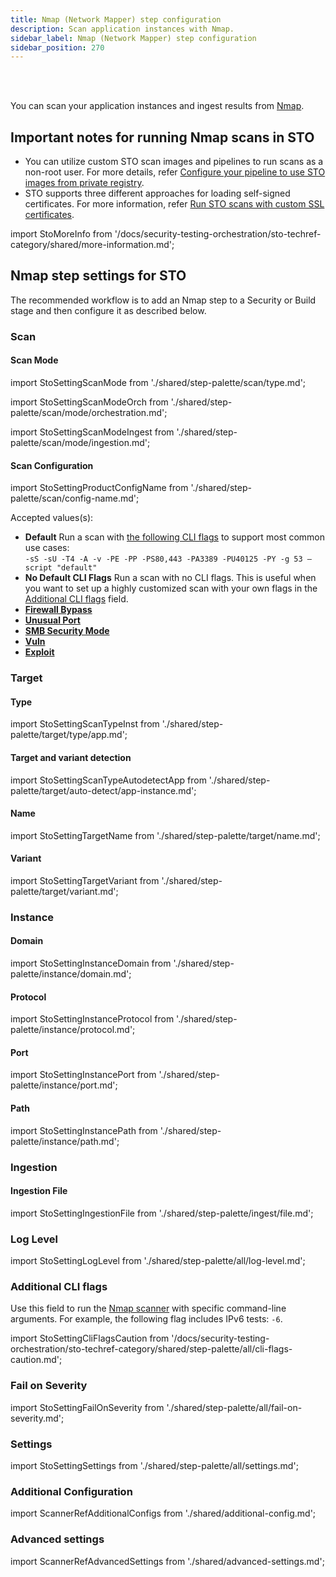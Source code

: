 ```yaml
---
title: Nmap (Network Mapper) step configuration
description: Scan application instances with Nmap.
sidebar_label: Nmap (Network Mapper) step configuration
sidebar_position: 270
---
```


<DocsTag   text="Instance scanners" backgroundColor= "#cbe2f9" textColor="#0b5cad" link="/docs/security-testing-orchestration/sto-techref-category/security-step-settings-reference#instance-scanners"  />
<DocsTag  text="Orchestration" backgroundColor= "#e3cbf9" textColor="#5c0bad" link="/docs/security-testing-orchestration/get-started/key-concepts/run-an-orchestrated-scan-in-sto"  />
<DocsTag  text="Ingestion" backgroundColor= "#e3cbf9" textColor="#5c0bad" link="/docs/security-testing-orchestration/get-started/key-concepts/ingest-scan-results-into-an-sto-pipeline" />
<br/>
<br/>

You can scan your application instances and ingest results from [Nmap](https://nmap.org/). 

## Important notes for running Nmap scans in STO

- You can utilize custom STO scan images and pipelines to run scans as a non-root user. For more details, refer [Configure your pipeline to use STO images from private registry](/docs/security-testing-orchestration/use-sto/set-up-sto-pipelines/configure-pipeline-to-use-sto-images-from-private-registry).
- STO supports three different approaches for loading self-signed certificates. For more information, refer [Run STO scans with custom SSL certificates](/docs/security-testing-orchestration/use-sto/secure-sto-pipelines/ssl-setup-in-sto/#supported-workflows-for-adding-custom-ssl-certificates).


import StoMoreInfo from '/docs/security-testing-orchestration/sto-techref-category/shared/more-information.md';

<StoMoreInfo />


## Nmap step settings for STO

The recommended workflow is to add an Nmap step to a Security or Build stage and then configure it as described below.


### Scan

#### Scan Mode


import StoSettingScanMode from './shared/step-palette/scan/type.md';

import StoSettingScanModeOrch from './shared/step-palette/scan/mode/orchestration.md';

import StoSettingScanModeIngest from './shared/step-palette/scan/mode/ingestion.md';



<!-- StoSettingScanMode / -->
<StoSettingScanModeOrch />
<StoSettingScanModeIngest />

#### Scan Configuration


import StoSettingProductConfigName from './shared/step-palette/scan/config-name.md';


<StoSettingProductConfigName />

<!-- 
   -sS Scan technique = TCP SYN/Connect() 
   -sU Scan technique = UDP Scan
   -T4 Scan timing = <0-5>: Set timing template (higher is faster)
   -A Enable OS detection, version detection, script scanning, and traceroute
   -v: Increase verbosity level 
   -PE: Host discovery = ICMP echo, timestamp
   -PS80, 443 Host discovery = TCP SYN/ACK, UDP or SCTP discovery to given ports
   -PA ???
   -PU ???
   -PY ???
   -g 53: FIREWALL/IDS EVASION AND SPOOFING: <portnum>: Use given port number
   - –script "default"
-->

Accepted values(s):
- **Default** Run a scan with [the following CLI flags](https://nmap.org/book/man-briefoptions.html) to support most common use cases:  
  `-sS -sU -T4 -A -v -PE -PP -PS80,443 -PA3389 -PU40125 -PY -g 53 –script "default"`
- **No Default CLI Flags** Run a scan with no CLI flags. This is useful when you want to set up a highly customized scan with your own flags in the [Additional CLI flags](#additional-cli-flags) field. 
- [**Firewall Bypass**](https://nmap.org/nsedoc/scripts/firewall-bypass.html)
- [**Unusual Port**](https://nmap.org/nsedoc/scripts/unusual-port.html)
- [**SMB Security Mode**](https://nmap.org/nsedoc/scripts/smb-security-mode.html)
- [**Vuln**](https://nmap.org/nsedoc/categories/vuln.html)
- [**Exploit**](https://nmap.org/nsedoc/categories/exploit.html)


### Target

<a name="target-type"></a>

#### Type

import StoSettingScanTypeInst     from './shared/step-palette/target/type/app.md';

<StoSettingScanTypeInst />


#### Target and variant detection 

import StoSettingScanTypeAutodetectApp from './shared/step-palette/target/auto-detect/app-instance.md';

<StoSettingScanTypeAutodetectApp/>

#### Name 

import StoSettingTargetName from './shared/step-palette/target/name.md';

<StoSettingTargetName />


#### Variant


import StoSettingTargetVariant from './shared/step-palette/target/variant.md';

<StoSettingTargetVariant  />

### Instance


<!-- ============================================================================= -->
<a name="instance-domain"></a>

#### Domain


import StoSettingInstanceDomain from './shared/step-palette/instance/domain.md';


<StoSettingInstanceDomain />

<!-- ============================================================================= -->
<a name="instance-protocol"></a>

#### Protocol


import StoSettingInstanceProtocol from './shared/step-palette/instance/protocol.md';



<StoSettingInstanceProtocol />

<!-- ============================================================================= -->
<a name="instance-port"></a>

#### Port


import StoSettingInstancePort from './shared/step-palette/instance/port.md';



<StoSettingInstancePort />

<!-- ============================================================================= -->
<a name="instance-path"></a>

#### Path


import StoSettingInstancePath from './shared/step-palette/instance/path.md';



<StoSettingInstancePath />

### Ingestion


<a name="ingestion-file"></a>

#### Ingestion File


import StoSettingIngestionFile from './shared/step-palette/ingest/file.md';



<StoSettingIngestionFile  />



### Log Level


import StoSettingLogLevel from './shared/step-palette/all/log-level.md';



<StoSettingLogLevel />

<a name="cli-flags"></a>

### Additional CLI flags

Use this field to run the [Nmap scanner](https://nmap.org/book/man-briefoptions.html) with specific command-line arguments. For example, the following flag includes IPv6 tests: `-6`.


import StoSettingCliFlagsCaution from '/docs/security-testing-orchestration/sto-techref-category/shared/step-palette/all/cli-flags-caution.md';

<StoSettingCliFlagsCaution />

### Fail on Severity


import StoSettingFailOnSeverity from './shared/step-palette/all/fail-on-severity.md';


<StoSettingFailOnSeverity />

### Settings

import StoSettingSettings from './shared/step-palette/all/settings.md';

<StoSettingSettings />


### Additional Configuration

import ScannerRefAdditionalConfigs from './shared/additional-config.md';

<ScannerRefAdditionalConfigs />


### Advanced settings

import ScannerRefAdvancedSettings from './shared/advanced-settings.md';

<ScannerRefAdvancedSettings />


<!-- STO-7187 remove legacy configs for scanners with step palettes

## Custom Scan step settings for Nmap scans in STO (legacy)

:::note
You can set up Nmap scans using a Custom Scan step, but this is a legacy functionality. Harness recommends that you use a [Nmap step](#nmap-step-settings-for-sto) instead.
:::

#### Target and variant


import StoLegacyTargetAndVariant  from './shared/custom-scan/target-variant.md';


<StoLegacyTargetAndVariant />

#### Nmap scan settings

*  `product_name` = `nmap`
* [`scan_type`](/docs/security-testing-orchestration/sto-techref-category/security-step-settings-reference#scanner-categories) = `instance`
* [`policy_type`](/docs/security-testing-orchestration/sto-techref-category/security-step-settings-reference#data-ingestion-methods) = `orchestratedScan` or `ingestionOnly`
* `product_config_name`
	+ Accepted values(s):
		- `default`
		- [`firewall-bypass`](https://nmap.org/nsedoc/scripts/firewall-bypass.html)
		- [`unusual-port`](https://nmap.org/nsedoc/scripts/unusual-port.html)
		- [`smb-security-mode`](https://nmap.org/nsedoc/scripts/smb-security-mode.html)
		- [`vuln`](https://nmap.org/nsedoc/categories/vuln.html)
		- [`exploit`](https://nmap.org/nsedoc/categories/exploit.html)
* `tool_args` — You can use this field to run the [Nmap scanner](https://nmap.org/book/man-briefoptions.html) with specific command-line arguments. For example, you can include IPv6 tests as follows: `tool_args` = `-6`
* `fail_on_severity` - See [Fail on Severity](#fail-on-severity).

#### Instance scan settings


import StoLegacyInstance from './shared/legacy/_sto-ref-legacy-instance.md';


<StoLegacyInstance />

#### Ingestion file 


import StoLegacyIngest from './shared/custom-scan/ingestion-file.md'; 


<StoLegacyIngest />

-->